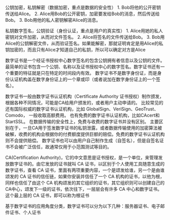 
公钥加密，私钥解密（数据加密，重点是数据的安全性）
	1.	Bob将他的公开密钥传送给Alice。
	2.	Alice用Bob的公开密钥，加密要发给Bob的消息，然后传送给Bob。
	3.	Bob用他的私人密钥解密Alice的消息。


私钥数字签名，公钥验证（身份认证，重点是用户的真实性）
	1.	Alice用她的私人密钥对文件加密，从而对文件签名。
	2.	Alice将签名的文件传送给Bob。
	3.	Bob用Alice的公钥解密文件，从而验证签名。如果能解密，那就证明肯定是用Alice的私钥加密的，而且只有Alice才知道自己的私钥，所以可以确定对方是Alice






数字证书是一个经证书授权中心数字签名的包含公钥拥有者信息以及公钥的文件。
最简单的证书包含一个公钥、名称以及证书授权中心的数字签名。数字证书还有一个重要的特征就是只在特定的时间段内有效。
数字证书不是数字身份证，而是身份认证机构盖在数字身份证上的一个章或印（或者说加在数字身份证上的一个签名）。

数字证书一般由数字证书认证机构（Certificate Authority 证书授权）制作颁发，根据各种不同情况，可能是CA给用户颁发的，或者用户主动申请的。
比较常见的还有国际权威的数字证书认证机构，比如 GlobalSign、VeriSign、GeoTrust、Comodo， 一般收取高额费用。
也有免费的数字证书认证机构，比如CAcert和 StartSSL。
在数据传输的安全性上，免费与收费的数字证书并没有区别。 主要区别在于，一旦CA用于签发数字证书的私钥泄露，或者数据传输使用的加密算法被破解，收费的机构会根据你的付费额度提供巨额的赔偿。免费的数字证书认证机构则不会提供赔偿。
数字证书也可以由用户自己制作生成（自签名），但是自签名证书不会被广泛信任，故通常仅用于小范围测试等目的。

CA(Certification Authority)，它的中文意思是证书授权，是一个单位，来管理发放数字证书的。由它发放的证书就叫 CA 证书，以区别于个人使用工具随意生成的数字证书，查看 CA 证书，里面有两项重要内容，一个是颂发给谁，另一个是由谁颂发的
CA 证书的信任链，如果你安装并信任了一个 CA 机构的证书，以他为根，同样也信任了由这个 CA 机构颂发的其它组织的证书，其它组织则可以创建自己的CA中心，颂发下一级的证书，依次往下，一层层会有许多 CA 中心和数字证书。这个最上层的 CA 证书，即可以称为根证书

基于数字证书的应用角度分类，数字证书可以分为以下几种：服务器证书、电子邮件证书、个人证书
